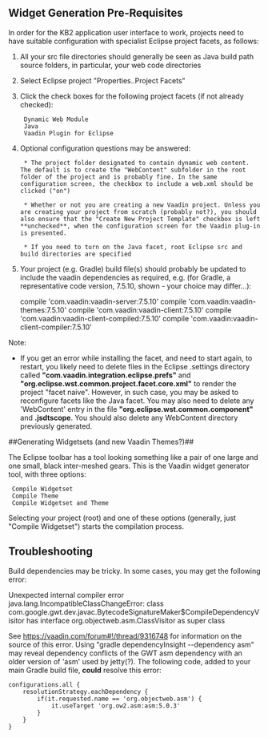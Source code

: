 ## Widget Generation Pre-Requisites ##

In order for the KB2 application user interface to work, projects need to have suitable configuration with specialist Eclipse project facets, as follows:

1) All your src file directories should generally be seen as Java build path source folders, in particular, your web code directories

2) Select Eclipse project "Properties..Project Facets"

3) Click the check boxes for the following project facets (if not already checked):

        Dynamic Web Module
        Java
        Vaadin Plugin for Eclipse
                
4) Optional configuration questions may be answered:

        * The project folder designated to contain dynamic web content. The default is to create the "WebContent" subfolder in the root folder of the project and is probably fine. In the same configuration screen, the checkbox to include a web.xml should be clicked ("on")
        
        * Whether or not you are creating a new Vaadin project. Unless you are creating your project from scratch (probably not?), you should also ensure that the "Create New Project Template" checkbox is left **unchecked**, when the configuration screen for the Vaadin plug-in is presented.
        
        * If you need to turn on the Java facet, root Eclipse src and build directories are specified
        
5) Your project (e.g. Gradle) build file(s) should probably be updated to include the vaadin dependencies as required, e.g. (for Gradle, a representative code version, 7.5.10, shown - your choice may differ...):

    compile 'com.vaadin:vaadin-server:7.5.10'
    compile 'com.vaadin:vaadin-themes:7.5.10'
    compile 'com.vaadin:vaadin-client:7.5.10'
    compile 'com.vaadin:vaadin-client-compiled:7.5.10'
    compile 'com.vaadin:vaadin-client-compiler:7.5.10'

Note:

* If you get an error while installing the facet, and need to start again, to restart, you likely need to delete files in the Eclipse .settings directory called **"com.vaadin.integration.eclipse.prefs"** and **"org.eclipse.wst.common.project.facet.core.xml"** to render the project "facet naive". However, in such case, you may be asked to reconfigure facets like the Java facet. You may also need to delete any 'WebContent' entry in the file **"org.eclipse.wst.common.component"** and **.jsdtscope**. You should also delete any WebContent directory previously generated.

##Generating Widgetsets (and new Vaadin Themes?)##

The Eclipse toolbar has a tool looking something like a pair of one large and one small, black inter-meshed
 gears. This is the Vaadin widget generator tool, with three options:
 
     Compile Widgetset
     Compile Theme
     Compile Widgetset and Theme

Selecting your project (root) and one of these options (generally, just "Compile Widgetset") starts the compilation process.
    
## Troubleshooting ##

Build dependencies may be tricky. In some cases, you may get the following error:

Unexpected internal compiler error
java.lang.IncompatibleClassChangeError: class com.google.gwt.dev.javac.BytecodeSignatureMaker$CompileDependencyVisitor has interface org.objectweb.asm.ClassVisitor as super class

See https://vaadin.com/forum#!/thread/9316748 for information on the source of this error. Using "gradle dependencyInsight --dependency asm" may reveal dependency conflicts of the GWT asm dependency with an older version of 'asm' used by jetty(?). The following code, added to your main Gradle build file, **could** resolve this error:

	configurations.all {
	    resolutionStrategy.eachDependency {
	        if(it.requested.name == 'org.objectweb.asm') {
	            it.useTarget 'org.ow2.asm:asm:5.0.3'
	        }
	    }
	}

